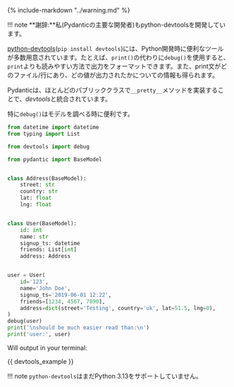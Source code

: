 {% include-markdown "../warning.md" %}

!!! note
    <!-- **Admission:** I (the primary developer of Pydantic) also develop python-devtools. -->
    **謝辞:**私(Pydanticの主要な開発者)もpython-devtoolsを開発しています。

<!-- [python-devtools](https://python-devtools.helpmanual.io/) (`pip install devtools`) provides a number of tools which are useful during Python development, including `debug()` an alternative to `print()` which formats output in a way which should be easier to read than `print` as well as giving information about which file/line the print statement is on and what value was printed. -->
[python-devtools](https://python-devtools.helpmanual.io/)(`pip install devtools`)には、Python開発時に便利なツールが多数用意されています。たとえば、`print()`の代わりに`debug()`を使用すると、`print`よりも読みやすい方法で出力をフォーマットできます。また、print文がどのファイル/行にあり、どの値が出力されたかについての情報も得られます。

<!-- Pydantic integrates with *devtools* by implementing the `__pretty__` method on most public classes. -->
Pydanticは、ほとんどのパブリッククラスで`__pretty__`メソッドを実装することで、*devtools*と統合されています。

<!-- In particular `debug()` is useful when inspecting models: -->
特に`debug()`はモデルを調べる時に便利です。

```py test="no-print-intercept"
from datetime import datetime
from typing import List

from devtools import debug

from pydantic import BaseModel


class Address(BaseModel):
    street: str
    country: str
    lat: float
    lng: float


class User(BaseModel):
    id: int
    name: str
    signup_ts: datetime
    friends: List[int]
    address: Address


user = User(
    id='123',
    name='John Doe',
    signup_ts='2019-06-01 12:22',
    friends=[1234, 4567, 7890],
    address=dict(street='Testing', country='uk', lat=51.5, lng=0),
)
debug(user)
print('\nshould be much easier read than:\n')
print('user:', user)
```

Will output in your terminal:

{{ devtools_example }}

!!! note
    <!-- `python-devtools` doesn't yet support Python 3.13. -->
    `python-devtools`はまだPython 3.13をサポートしていません。
